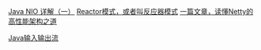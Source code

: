 [Java NIO 详解（一）](https://blog.csdn.net/suifeng3051/article/details/48160753)
[Reactor模式，或者叫反应器模式](https://daimojingdeyu.iteye.com/blog/828696)
[一篇文章，读懂Netty的高性能架构之道](https://mp.weixin.qq.com/s?__biz=MzI4MTY5NTk4Ng==&mid=2247489615&amp;idx=1&amp;sn=20ed4f5f1d2c442a6834fe65a5e969d2&source=41#wechat_redirect)

[Java输入输出流](https://blog.csdn.net/hguisu/article/details/7418161)
